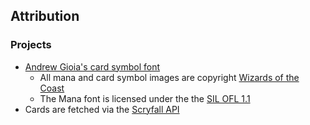 ## Attribution
### Projects

- [Andrew Gioia's card symbol font](https://mana.andrewgioia.com/index.html)
  - All mana and card symbol images are copyright [Wizards of the Coast](http://magicthegathering.com)
  - The Mana font is licensed under the the [SIL OFL 1.1](http://scripts.sil.org/OFL)
- Cards are fetched via the [Scryfall API](https://scryfall.com/docs/api)